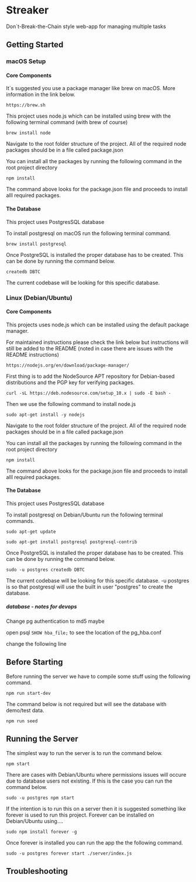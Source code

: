 # Streaker

Don`t-Break-the-Chain style web-app for managing multiple tasks

## Getting Started

### macOS Setup

#### Core Components

It`s suggested you use a package manager like brew on macOS. More information in the link below.

`https://brew.sh`

This project uses node.js which can be installed using brew with the following terminal command (with brew of course)

`brew install node`

Navigate to the root folder structure of the project. All of the required node packages should be in a file called package.json

You can install all the packages by running the following command in the root project directory

`npm install`

The command above looks for the package.json file and proceeds to install alll required packages.

#### The Database

This project uses PostgresSQL database

To install postgresql on macOS run the following terminal command.

`brew install postgresql`

Once PostgreSQL is installed the proper database has to be created. This can be done by running the command below.

`createdb DBTC`

The current codebase will be looking for this specific database.

### Linux (Debian/Ubuntu)

#### Core Components

This projects uses node.js which can be installed using the default package manager.

For maintained instructions please check the link below but instructions will still be added to the README (noted in case there are issues with the README instructions)

`https://nodejs.org/en/download/package-manager/`

First thing is to add the NodeSource APT repository for Debian-based distributions and the PGP key for verifying packages.

`curl -sL https://deb.nodesource.com/setup_10.x | sudo -E bash -`

Then we use the following command to install node.js

`sudo apt-get install -y nodejs`

Navigate to the root folder structure of the project. All of the required node packages should be in a file called package.json

You can install all the packages by running the following command in the root project directory

`npm install`

The command above looks for the package.json file and proceeds to install alll required packages.

#### The Database

This project uses PostgresSQL database

To install postgresql on Debian/Ubuntu run the following terminal commands.

`sudo apt-get update`

`sudo apt-get install postgresql postgresql-contrib`

Once PostgreSQL is installed the proper database has to be created. This can be done by running the command below.

`sudo -u postgres createdb DBTC`

The current codebase will be looking for this specific database. -u postgres is so that postgresql will use the built in user "postgres" to create the database.

##### database - notes for devops

Change pg authentication to md5 maybe

open psql `SHOW hba_file;` to see the location of the pg_hba.conf 

change the following line

## Before Starting

Before running the server we have to compile some stuff using the following command.

`npm run start-dev`

The command below is not required but will see the database with demo/test data.

`npm run seed`

## Running the Server

The simplest way to run the server is to run the command below.

`npm start`

There are cases with Debian/Ubuntu where permissions issues will occure due to database users not existing. If this is the case you can run the command below.

`sudo -u postgres npm start`

If the intention is to run this on a server then it is suggested something like forever is used to run this project. Forever can be installed on Debian/Ubuntu using....

`sudo npm install forever -g`

Once forever is installed you can run the app the the following command.

`sudo -u postgres forever start ./server/index.js`

## Troubleshooting


